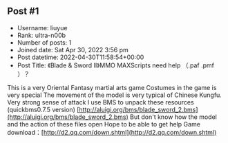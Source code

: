## Post #1
- Username: liuyue
- Rank: ultra-n00b
- Number of posts: 1
- Joined date: Sat Apr 30, 2022 3:56 pm
- Post datetime: 2022-04-30T11:58:54+00:00
- Post Title: 《Blade & Sword II》MMO MAXScripts need help （.paf .pmf ）？

This is a very Oriental Fantasy martial arts game
Costumes in the game is very special
The movement of the model is very typical of Chinese Kungfu.
Very strong sense of attack
I use BMS to unpack these resources (quickbms0.7.5 version)
[http://aluigi.org/bms/blade_sword_2.bms](http://aluigi.org/bms/blade_sword_2.bms)
But don't know how the model and the action of these files open
Hope to be able to get help
Game download：[http://d2.qq.com/down.shtml](http://d2.qq.com/down.shtml)
